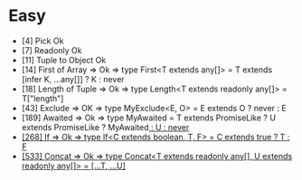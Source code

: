# Easy 

- [4] Pick Ok 
- [7] Readonly Ok
- [11] Tuple to Object Ok
- [14] First of Array => Ok => type First<T extends any[]> = T extends [infer K, ...any[]] ? K : never
- [18] Length of Tuple => Ok => type Length<T extends readonly any[]> = T["length"] 
- [43] Exclude => OK => type MyExclude<E, O> = E extends O ? never : E
- [189] Awaited => Ok => type MyAwaited<T> = 
  T extends PromiseLike<infer U>
    ? U extends PromiseLike<any>
      ? MyAwaited<U>
      : U
    : never
- [268] If => Ok => type If<C extends boolean, T, F> =  C extends true ? T : F
- [533] Concat => Ok => type Concat<T extends readonly any[], U extends readonly any[]> = [...T, ...U]
